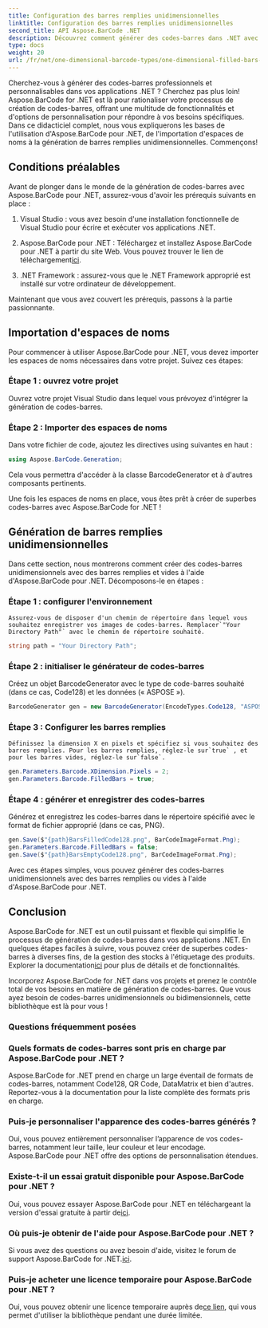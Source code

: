 ```yaml
---
title: Configuration des barres remplies unidimensionnelles
linktitle: Configuration des barres remplies unidimensionnelles
second_title: API Aspose.BarCode .NET
description: Découvrez comment générer des codes-barres dans .NET avec Aspose.BarCode for .NET. Ce didacticiel complet couvre tout, de l'importation d'espaces de noms à la création de codes-barres unidimensionnels.
type: docs
weight: 20
url: /fr/net/one-dimensional-barcode-types/one-dimensional-filled-bars-configuration/
---
```


Cherchez-vous à générer des codes-barres professionnels et personnalisables dans vos applications .NET ? Cherchez pas plus loin! Aspose.BarCode for .NET est là pour rationaliser votre processus de création de codes-barres, offrant une multitude de fonctionnalités et d'options de personnalisation pour répondre à vos besoins spécifiques. Dans ce didacticiel complet, nous vous expliquerons les bases de l'utilisation d'Aspose.BarCode pour .NET, de l'importation d'espaces de noms à la génération de barres remplies unidimensionnelles. Commençons!

## Conditions préalables

Avant de plonger dans le monde de la génération de codes-barres avec Aspose.BarCode pour .NET, assurez-vous d'avoir les prérequis suivants en place :

1. Visual Studio : vous avez besoin d'une installation fonctionnelle de Visual Studio pour écrire et exécuter vos applications .NET.

2.  Aspose.BarCode pour .NET : Téléchargez et installez Aspose.BarCode pour .NET à partir du site Web. Vous pouvez trouver le lien de téléchargement[ici](https://releases.aspose.com/barcode/net/).

3. .NET Framework : assurez-vous que le .NET Framework approprié est installé sur votre ordinateur de développement.

Maintenant que vous avez couvert les prérequis, passons à la partie passionnante.

## Importation d'espaces de noms

Pour commencer à utiliser Aspose.BarCode pour .NET, vous devez importer les espaces de noms nécessaires dans votre projet. Suivez ces étapes:

### Étape 1 : ouvrez votre projet
   Ouvrez votre projet Visual Studio dans lequel vous prévoyez d'intégrer la génération de codes-barres.

### Étape 2 : Importer des espaces de noms
   Dans votre fichier de code, ajoutez les directives using suivantes en haut :

   ```csharp
   using Aspose.BarCode.Generation;
   ```

   Cela vous permettra d'accéder à la classe BarcodeGenerator et à d'autres composants pertinents.

Une fois les espaces de noms en place, vous êtes prêt à créer de superbes codes-barres avec Aspose.BarCode for .NET !

## Génération de barres remplies unidimensionnelles

Dans cette section, nous montrerons comment créer des codes-barres unidimensionnels avec des barres remplies et vides à l'aide d'Aspose.BarCode pour .NET. Décomposons-le en étapes :

### Étape 1 : configurer l'environnement
    Assurez-vous de disposer d'un chemin de répertoire dans lequel vous souhaitez enregistrer vos images de codes-barres. Remplacer`"Your Directory Path"` avec le chemin de répertoire souhaité.

   ```csharp
   string path = "Your Directory Path";
   ```

### Étape 2 : initialiser le générateur de codes-barres
   Créez un objet BarcodeGenerator avec le type de code-barres souhaité (dans ce cas, Code128) et les données (« ASPOSE »).

   ```csharp
   BarcodeGenerator gen = new BarcodeGenerator(EncodeTypes.Code128, "ASPOSE");
   ```

### Étape 3 : Configurer les barres remplies
    Définissez la dimension X en pixels et spécifiez si vous souhaitez des barres remplies. Pour les barres remplies, réglez-le sur`true` , et pour les barres vides, réglez-le sur`false`.

   ```csharp
   gen.Parameters.Barcode.XDimension.Pixels = 2;
   gen.Parameters.Barcode.FilledBars = true;
   ```

### Étape 4 : générer et enregistrer des codes-barres
   Générez et enregistrez les codes-barres dans le répertoire spécifié avec le format de fichier approprié (dans ce cas, PNG).

   ```csharp
   gen.Save($"{path}BarsFilledCode128.png", BarCodeImageFormat.Png);
   gen.Parameters.Barcode.FilledBars = false;
   gen.Save($"{path}BarsEmptyCode128.png", BarCodeImageFormat.Png);
   ```

Avec ces étapes simples, vous pouvez générer des codes-barres unidimensionnels avec des barres remplies ou vides à l'aide d'Aspose.BarCode pour .NET.

## Conclusion

Aspose.BarCode for .NET est un outil puissant et flexible qui simplifie le processus de génération de codes-barres dans vos applications .NET. En quelques étapes faciles à suivre, vous pouvez créer de superbes codes-barres à diverses fins, de la gestion des stocks à l'étiquetage des produits. Explorer la documentation[ici](https://reference.aspose.com/barcode/net/) pour plus de détails et de fonctionnalités.

Incorporez Aspose.BarCode for .NET dans vos projets et prenez le contrôle total de vos besoins en matière de génération de codes-barres. Que vous ayez besoin de codes-barres unidimensionnels ou bidimensionnels, cette bibliothèque est là pour vous !

### Questions fréquemment posées

### Quels formats de codes-barres sont pris en charge par Aspose.BarCode pour .NET ?
Aspose.BarCode for .NET prend en charge un large éventail de formats de codes-barres, notamment Code128, QR Code, DataMatrix et bien d'autres. Reportez-vous à la documentation pour la liste complète des formats pris en charge.

### Puis-je personnaliser l'apparence des codes-barres générés ?
Oui, vous pouvez entièrement personnaliser l’apparence de vos codes-barres, notamment leur taille, leur couleur et leur encodage. Aspose.BarCode pour .NET offre des options de personnalisation étendues.

### Existe-t-il un essai gratuit disponible pour Aspose.BarCode pour .NET ?
Oui, vous pouvez essayer Aspose.BarCode pour .NET en téléchargeant la version d'essai gratuite à partir de[ici](https://releases.aspose.com/).

### Où puis-je obtenir de l'aide pour Aspose.BarCode pour .NET ?
 Si vous avez des questions ou avez besoin d'aide, visitez le forum de support Aspose.BarCode for .NET.[ici](https://forum.aspose.com/c/barcode/13).

### Puis-je acheter une licence temporaire pour Aspose.BarCode pour .NET ?
 Oui, vous pouvez obtenir une licence temporaire auprès de[ce lien](https://purchase.aspose.com/temporary-license/), qui vous permet d'utiliser la bibliothèque pendant une durée limitée.